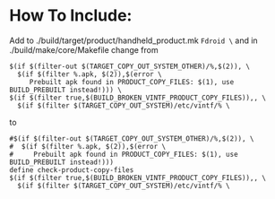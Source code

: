 # How To Include:

Add to ./build/target/product/handheld_product.mk  ```Fdroid \```
and in ./build/make/core/Makefile change from 
```define check-product-copy-files
$(if $(filter-out $(TARGET_COPY_OUT_SYSTEM_OTHER)/%,$(2)), \
  $(if $(filter %.apk, $(2)),$(error \
     Prebuilt apk found in PRODUCT_COPY_FILES: $(1), use BUILD_PREBUILT instead!))) \
$(if $(filter true,$(BUILD_BROKEN_VINTF_PRODUCT_COPY_FILES)),, \
  $(if $(filter $(TARGET_COPY_OUT_SYSTEM)/etc/vintf/% \
```

to

```#define check-product-copy-files
#$(if $(filter-out $(TARGET_COPY_OUT_SYSTEM_OTHER)/%,$(2)), \
#  $(if $(filter %.apk, $(2)),$(error \
#     Prebuilt apk found in PRODUCT_COPY_FILES: $(1), use BUILD_PREBUILT instead!)))
define check-product-copy-files
$(if $(filter true,$(BUILD_BROKEN_VINTF_PRODUCT_COPY_FILES)),, \
  $(if $(filter $(TARGET_COPY_OUT_SYSTEM)/etc/vintf/% \

```
